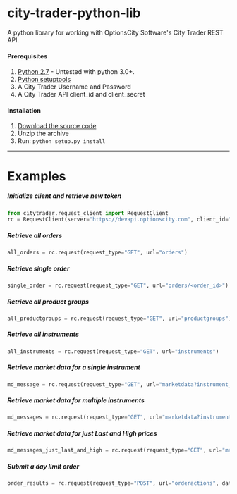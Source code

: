 # city-trader-python-lib
A python library for working with OptionsCity Software's City Trader REST API.

#### Prerequisites
1. [Python 2.7](https://www.python.org/downloads/release/python-2710/) - Untested with python 3.0+.
2. [Python setuptools](https://pypi.python.org/pypi/setuptools)
3. A City Trader Username and Password
4. A City Trader API client_id and client_secret

#### Installation
1. [Download the source code](https://github.com/optionshop/city-trader-python-lib/archive/master.zip)
2. Unzip the archive
3. Run: ```python setup.py install```

---
# Examples
##### Initialize client and retrieve new token
```python
from citytrader.request_client import RequestClient
rc = RequestClient(server="https://devapi.optionscity.com", client_id="<client_id>", client_secret="<client_secret>", username="<username>", password="<password>")
```

##### Retrieve all orders
```python
all_orders = rc.request(request_type="GET", url="orders")
```

##### Retrieve single order
```python
single_order = rc.request(request_type="GET", url="orders/<order_id>")
```

##### Retrieve all product groups
```python
all_productgroups = rc.request(request_type="GET", url="productgroups")
```

##### Retrieve all instruments
```python
all_instruments = rc.request(request_type="GET", url="instruments")
```

##### Retrieve market data for a single instrument
```python
md_message = rc.request(request_type="GET", url="marketdata?instrument_ids=<instrument_id>")
```

##### Retrieve market data for multiple instruments
```python
md_messages = rc.request(request_type="GET", url="marketdata?instrument_ids=<instrument_id_1>&instrument_ids=<instrument_id_2>")
```

##### Retrieve market data for just Last and High prices
```python
md_messages_just_last_and_high = rc.request(request_type="GET", url="marketdata?instrument_ids=<instrument_id_1>&instrument_ids=<instrument_id_2>&sides=Last&sides=High")
```

##### Submit a day limit order
```python
order_results = rc.request(request_type="POST", url="orderactions", data={"acct_id": <account_id>, "action_type": "LimitOrderSub", "instrument_id": <instrument_id>, "limit_price": <limit_price>, "quantity": <quantity>, "side": <side>, "time_in_force": "Day"})
```
